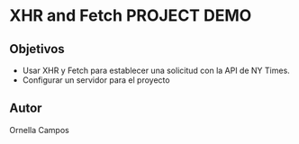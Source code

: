 # XHR and Fetch PROJECT DEMO
## Objetivos
 + Usar XHR y Fetch para establecer una solicitud con la API de NY Times.
 + Configurar un servidor para el proyecto
## Autor
Ornella Campos
